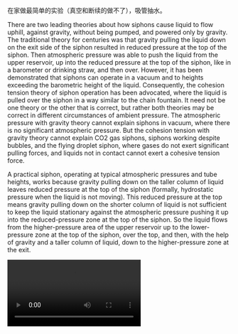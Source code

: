 在家做最简单的实验（真空和断续的做不了），吸管抽水。

There are two leading theories about how siphons cause liquid to flow uphill, against gravity, without being pumped, and powered only by gravity. The traditional theory for centuries was that gravity pulling the liquid down on the exit side of the siphon resulted in reduced pressure at the top of the siphon. Then atmospheric pressure was able to push the liquid from the upper reservoir, up into the reduced pressure at the top of the siphon, like in a barometer or drinking straw, and then over. However, it has been demonstrated that siphons can operate in a vacuum and to heights exceeding the barometric height of the liquid. Consequently, the cohesion tension theory of siphon operation has been advocated, where the liquid is pulled over the siphon in a way similar to the chain fountain. It need not be one theory or the other that is correct, but rather both theories may be correct in different circumstances of ambient pressure. The atmospheric pressure with gravity theory cannot explain siphons in vacuum, where there is no significant atmospheric pressure. But the cohesion tension with gravity theory cannot explain CO2 gas siphons, siphons working despite bubbles, and the flying droplet siphon, where gases do not exert significant pulling forces, and liquids not in contact cannot exert a cohesive tension force.

A practical siphon, operating at typical atmospheric pressures and tube heights, works because gravity pulling down on the taller column of liquid leaves reduced pressure at the top of the siphon (formally, hydrostatic pressure when the liquid is not moving). This reduced pressure at the top means gravity pulling down on the shorter column of liquid is not sufficient to keep the liquid stationary against the atmospheric pressure pushing it up into the reduced-pressure zone at the top of the siphon. So the liquid flows from the higher-pressure area of the upper reservoir up to the lower-pressure zone at the top of the siphon, over the top, and then, with the help of gravity and a taller column of liquid, down to the higher-pressure zone at the exit.

<video controls src="IMG_9870.mp4" title="siphon"></video>